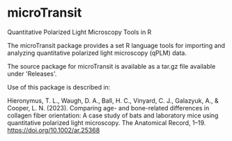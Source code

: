 # microTransit
Quantitative Polarized Light Microscopy Tools in R

The microTransit package provides a set R language tools for importing and analyzing quantitative polarized light microscopy (qPLM) data.

The source package for microTransit is available as a tar.gz file available under 'Releases'.   

Use of this package is described in:

Hieronymus, T. L., Waugh, D. A., Ball, H. C., Vinyard, C. J., Galazyuk, A., & Cooper, L. N. (2023). Comparing age- and bone-related differences in collagen fiber orientation: A case study of bats and laboratory mice using quantitative polarized light microscopy. The Anatomical Record, 1–19. https://doi.org/10.1002/ar.25368
